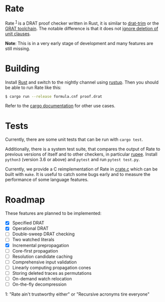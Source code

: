 # Rate

Rate <sup>[1](#1)</sup> is a DRAT proof checker written in Rust, it is
similar to [drat-trim](https://github.com/marijnheule/drat-trim) or the [GRAT
toolchain](http://www21.in.tum.de/~lammich/grat/). The notable difference is
that it does not [ignore deletion of unit
clauses](https://github.com/marijnheule/drat-trim#clause-deletion-details).

**Note**: This is in a very early stage of development and many features are
still missing.

# Building
Install [Rust](https://www.rust-lang.org/en-US/install.html) and switch to the
nightly channel using [rustup](https://rustup.rs/).  Then you should be able to
run Rate like this:

```sh
$ cargo run --release formula.cnf proof.drat
```
Refer to the [cargo documentation](https://doc.rust-lang.org/cargo/) for other use cases.

# Tests
Currently, there are some unit tests that can be run with `cargo test`.

Additionally, there is a system test suite, that compares the output of Rate to
previous versions of itself and to other checkers, in particular
[rupee](https://github.com/arpj-rebola/rupee). Install `python3` (version 3.6 or
above) and `pytest` and run `pytest test.py`.

Currently, we provide a C reimplementation of Rate in [crate.c](crate.c) which
can be built with `make`.  It is useful to catch some bugs early and to measure
the performance of some language features.

# Roadmap
These features are planned to be implemented:

- [x] Specified DRAT
- [x] Operational DRAT
- [ ] Double-sweep DRAT checking
- [ ] Two watched literals
- [x] Incremental prepropagation
- [ ] Core-first propagation
- [ ] Resolution candidate caching
- [ ] Comprehensive input validation
- [ ] Linearly computing propagation cones
- [ ] Storing deleted traces as permutations
- [ ] On-demand watch relocation
- [ ] On-the-fly decompression

<a name="1">1</a>: "Rate ain't trustworthy either" or "Recursive acronyms tire everyone"
